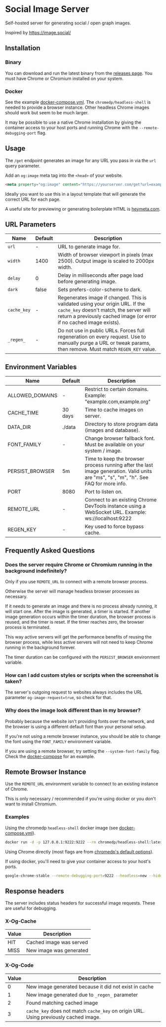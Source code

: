 # Social Image Server

Self-hosted server for generating social / open graph images.

Inspired by https://image.social/

## Installation

### Binary

You can download and run the latest binary from the [releases page](https://github.com/henrygd/social-image-server/releases). You must have Chrome or Chromium installed on your system.

### Docker

See the example [docker-compose.yml](/docker-compose.yml). The `chromedp/headless-shell` is needed to provide a browser instance. Other headless Chrome images should work but seem to be much larger.

It may be possible to use a native Chrome installation by giving the container access to your host ports and running Chrome with the `--remote-debugging-port` flag.

## Usage

The `/get` endpoint generates an image for any URL you pass in via the `url` query parameter.

Add an `og:image` meta tag into the `<head>` of your website.

```html
<meta property="og:image" content="https://yourserver.com/get?url=example.com" />
```

Ideally you want to use this in a layout template that will generate the correct URL for each page.

A useful site for previewing or generating boilerplate HTML is [heymeta.com](https://www.heymeta.com/).

## URL Parameters

| Name        | Default | Description                                                                                                                                                                                     |
| ----------- | ------- | ----------------------------------------------------------------------------------------------------------------------------------------------------------------------------------------------- |
| `url`       | -       | URL to generate image for.                                                                                                                                                                      |
| `width`     | 1400    | Width of browser viewport in pixels (max 2500). Output image is scaled to 2000px width.                                                                                                         |
| `delay`     | 0       | Delay in milliseconds after page load before generating image.                                                                                                                                  |
| `dark`      | false   | Sets prefers-color-scheme to dark.                                                                                                                                                              |
| `cache_key` | -       | Regenerates image if changed. This is validated using your origin URL. If the `cache_key` doesn't match, the server will return a previously cached image (or error if no cached image exists). |
| `_regen_`   | -       | Do not use in public URLs. Forces full regeneration on every request. Use to manually purge a URL or tweak params, then remove. Must match `REGEN_KEY` value.                                   |

## Environment Variables

| Name            | Default | Description                                                                                                                           |
| --------------- | ------- | ------------------------------------------------------------------------------------------------------------------------------------- |
| ALLOWED_DOMAINS | -       | Restrict to certain domains. Example: "example.com,example.org"                                                                       |
| CACHE_TIME      | 30 days | Time to cache images on server.                                                                                                       |
| DATA_DIR        | ./data  | Directory to store program data (images and database).                                                                                |
| FONT_FAMILY     | -       | Change browser fallback font. Must be available on your system / image.                                                               |
| PERSIST_BROWSER | 5m      | Time to keep the browser process running after the last image generation. Valid units are "ms", "s", "m", "h". See FAQ for more info. |
| PORT            | 8080    | Port to listen on.                                                                                                                    |
| REMOTE_URL      | -       | Connect to an existing Chrome DevTools instance using a WebSocket URL. Example: ws://localhost:9222                                   |
| REGEN_KEY       | -       | Key used to force bypass cache.                                                                                                       |

## Frequently Asked Questions

### Does the server require Chrome or Chromium running in the background indefinitely?

Only if you use `REMOTE_URL` to connect with a remote browser process.

Otherwise the server will manage headless browser processes as necessary.

If it needs to generate an image and there is no process already running, it will start one. After the image is generated, a timer is started. If another image generation occurs within the timer duration, the browser process is reused, and the timer is reset. If the timer reaches zero, the browser process is terminated.

This way active servers will get the performance benefits of reusing the browser process, while less active servers will not need to keep Chrome running in the background forever.

The timer duration can be configured with the `PERSIST_BROWSER` environment variable.

### How can I add custom styles or scripts when the screenshot is taken?

The server's outgoing request to websites always includes the URL parameter `og-image-request=true`, so check for that.

### Why does the image look different than in my browser?

Probably because the website isn't providing fonts over the network, and the browser is using a different default font than your personal setup.

If you're not using a remote browser instance, you should be able to change the font using the `FONT_FAMILY` environment variable.

If you are using a remote browser, try setting the `--system-font-family` flag. Check the [docker-compose](https://github.com/henrygd/social-image-server/blob/main/docker-compose.yml) for an example.

## Remote Browser Instance

Use the `REMOTE_URL` environment variable to connect to an existing instance of Chrome.

This is only necessary / recommended if you're using docker or you don't want to install Chromium.

### Examples

Using the chromedp `headless-shell` docker image (see [docker-compose.yml](https://github.com/henrygd/social-image-server/blob/main/docker-compose.yml)).

```sh
docker run -d -p 127.0.0.1:9222:9222 --rm chromedp/headless-shell:latest
```

Using Chrome directly (most flags are from [chromedp's default options](https://pkg.go.dev/github.com/chromedp/chromedp@v0.9.5#pkg-variables)).

If using docker, you'll need to give your container access to your host's ports.

```sh
google-chrome-stable --remote-debugging-port=9222 --headless=new --hide-scrollbars --font-render-hinting=none --disable-background-networking --enable-features=NetworkService,NetworkServiceInProcess --disable-extensions --disable-breakpad --disable-backgrounding-occluded-windows --disable-default-apps --disable-background-timer-throttling --disable-features=site-per-process,Translate,BlinkGenPropertyTrees --disable-hang-monitor --disable-client-side-phishing-detection --disable-popup-blocking --disable-prompt-on-repost --disable-sync --disable-translate --metrics-recording-only --no-first-run --password-store=basic --use-mock-keychain
```

## Response headers

The server includes status headers for successful image requests. These are useful for debugging.

### X-Og-Cache

| Value | Description             |
| ----- | ----------------------- |
| HIT   | Cached image was served |
| MISS  | New image was generated |

### X-Og-Code

| Value | Description                                                                          |
| ----- | ------------------------------------------------------------------------------------ |
| 0     | New image generated because it did not exist in cache                                |
| 1     | New image generated due to `_regen_` parameter                                       |
| 2     | Found matching cached image                                                          |
| 3     | `cache_key` does not match `cache_key` on origin URL. Using previously cached image. |
